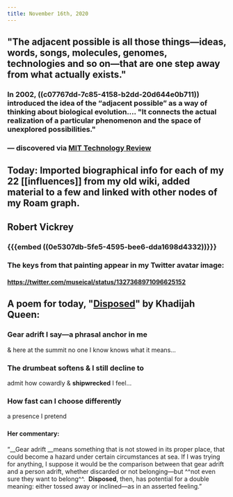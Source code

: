 ```yaml
---
title: November 16th, 2020
---
```


## "The **adjacent possible** is all those things—ideas, words, songs, molecules, genomes, technologies and so on—that are one step away from what actually exists."
### In 2002, ((c07767dd-7c85-4158-b2dd-20d644e0b711)) introduced the idea of the “adjacent possible” as a way of thinking about biological evolution.… "It connects the actual realization of a particular phenomenon and the space of unexplored possibilities."

### — discovered via [MIT Technology Review](https://getpocket.com/explore/item/mathematical-model-reveals-the-patterns-of-how-innovations-arise)

## 

## Today:  Imported biographical info for each of my 22 [[influences]] from my old wiki, added material to a few and linked with other nodes of my Roam graph.

## 

## Robert Vickrey
### {{{embed ((0e5307db-5fe5-4595-bee6-dda1698d4332))}}}

### 

### The keys from that painting appear in my Twitter avatar image:
#### https://twitter.com/museical/status/1327368971096625152

## 

## A poem for today, "[Disposed](https://poets.org/poem/disposed)" by Khadijah Queen:
### Gear adrift I say—a phrasal anchor in me
& here at the summit no one I know
knows what it means…

### The drumbeat softens & I still decline to
admit how cowardly & **shipwrecked** I feel…

### How fast can I choose differently
a presence I pretend

### 
#### Her commentary:
“__Gear adrift __means something that is not stowed in its proper place, that could become a hazard under certain circumstances at sea. If I was trying for anything, I suppose it would be the comparison between that gear adrift and a person adrift, whether discarded or not belonging—but ^^not even sure they want to belong^^.  __Disposed__, then, has potential for a double meaning: either tossed away or inclined—as in an asserted feeling.”
